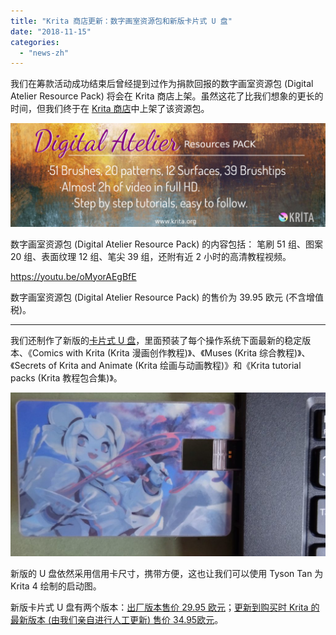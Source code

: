 ```yaml
---
title: "Krita 商店更新：数字画室资源包和新版卡片式 U 盘"
date: "2018-11-15"
categories: 
  - "news-zh"
---
```


我们在筹款活动成功结束后曾经提到过作为捐款回报的数字画室资源包 (Digital Atelier Resource Pack) 将会在 Krita 商店上架。虽然这花了比我们想象的更长的时间，但我们终于在 [Krita 商店](https://krita.org/en/support-us/shop/)中上架了该资源包。

[![](images/promo-screen-02-1024x336.png)](https://gumroad.com/products/sFbEb)

数字画室资源包 (Digital Atelier Resource Pack) 的内容包括： 笔刷 51 组、图案 20 组、表面纹理 12 组、笔尖 39 组，还附有近 2 小时的高清教程视频。

https://youtu.be/oMyorAEgBfE

数字画室资源包 (Digital Atelier Resource Pack) 的售价为 39.95 欧元 (不含增值税)。

* * *

我们还制作了新版的[卡片式 U 盘](https://gumroad.com/products/qQmZf)，里面预装了每个操作系统下面最新的稳定版本、《Comics with Krita (Krita 漫画创作教程)》、《Muses (Krita 综合教程)》、《Secrets of Krita and Animate (Krita 绘画与动画教程)》和《Krita tutorial packs (Krita 教程包合集)》。

[![](images/usbcard-1024x534.jpg)](https://gumroad.com/products/qQmZf)

新版的 U 盘依然采用信用卡尺寸，携带方便，这也让我们可以使用 Tyson Tan 为 Krita 4 绘制的启动图。

新版卡片式 U 盘有两个版本：[出厂版本售价 29.95 欧元](https://gumroad.com/products/thwPJ)；[更新到购买时 Krita 的最新版本 (由我们亲自进行人工更新) 售价 34.95欧元](https://gumroad.com/products/qQmZf/)。
